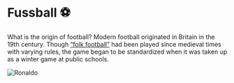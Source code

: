 # Fussball ⚽ 

What is the origin of football? Modern football originated in Britain in the 19th century. Though [“folk football”](https://www.football-stadiums.co.uk/images/Articles/folk-football/football-1750.jpg) had been played since medieval times with varying rules, the game began to be standardized when it was taken up as a winter game at public schools.

![Ronaldo](https://i.guim.co.uk/img/media/bc0e0017978134f94ca079c5a17f5a66fd94d312/0_200_3894_2337/master/3894.jpg?width=1200&height=1200&quality=85&auto=format&fit=crop&s=f359ae0512135d177abaf341a7ad322f)
